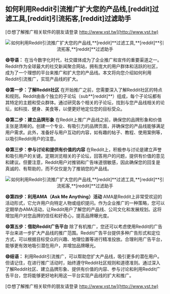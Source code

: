 ## **如何利用Reddit引流推广扩大您的产品线,**[reddit]**过滤工具,**[reddit]**引流拓客,**[reddit]**过滤助手**

[😍想了解推广相关软件的朋友请登录 http://www.vst.tw](http://www.vst.tw)

 <center><img src="https://vst.tw/MP4/tuiguang/png/2.png" alt="如何利用Reddit引流推广扩大您的产品线,**[reddit]**过滤工具,**[reddit]**引流拓客,**[reddit]**过滤助手"></center>

**😄导语：**
在当今数字化时代，社交媒体成为了企业推广和宣传的重要渠道之一。Reddit作为全球最大的社交新闻聚合网站，拥有庞大的用户群体和活跃的社区，成为了一个理想的平台来推广和扩大您的产品线。本文将向您介绍如何利用Reddit引流推广，实现产品线的扩大。

**😄第一步：了解Reddit社区**
在开始推广之前，您需要深入了解Reddit社区的特点和规则。Reddit由各个独立的子论坛（sub**[reddit]**）组成，每个子论坛都有其特定的主题和受众群体。通过研究各个相关的子论坛，找到与您产品线相关的论坛，如科技、健身、美食等，以便更好地定位您的目标受众。

**😄第二步：建立品牌形象**
在Reddit上推广产品线之前，确保您的品牌形象和价值主张是清晰的。创建一个专业、有吸引力的品牌页面，并确保您的产品线能够满足用户需求。此外，准备好与用户互动的内容，如有趣的帖子、教程、使用案例等，以吸引Reddit用户的注意。

**😄第三步：参与讨论和提供有价值的内容**
在Reddit上，积极参与讨论是建立声誉和吸引用户的关键。定期浏览相关的子论坛，回答用户的问题，提供有价值的意见和建议。但要注意，Reddit用户对推销和广告味道很敏感，因此确保您的回复是真诚的、有帮助的，而不仅仅是为了推销您的产品线。

 <center><img src="https://vst.tw/MP4/tuiguang/png/1.png" alt="如何利用Reddit引流推广扩大您的产品线,**[reddit]**过滤工具,**[reddit]**引流拓客,**[reddit]**过滤助手"></center>

**😄第四步：利用AMA（Ask Me Anything）活动**
AMA是Reddit上非常受欢迎的活动形式，它允许用户向特定人物或组织提问。作为企业推广的一种策略，您可以定期举办AMA活动，让Reddit用户了解您的产品线、公司文化和发展规划。这将增加用户对您品牌的信任和好奇心，提高品牌曝光度。

**😄第五步：借助Reddit广告平台**
除了有机推广，您还可以考虑使用Reddit的广告平台来进一步扩大产品线的推广范围。Reddit广告平台提供多种广告形式和定位方式，可以根据目标受众的兴趣、地理位置等进行精准投放。合理利用广告平台，能够更有效地吸引潜在用户，并增加品牌曝光。

**😄结语：**
利用Reddit引流推广，可以帮助您扩大产品线，吸引更多的潜在用户。但请记住，在进行推广活动时，始终遵守Reddit社区规则和道德准则。通过深入了解Reddit社区、建立品牌形象、提供有价值的内容、参与讨论和利用Reddit广告平台，您将能够更好地利用这一平台实现产品线的扩大和推广。

[😍想了解推广相关软件的朋友请登录 http://www.vst.tw](http://www.vst.tw)



